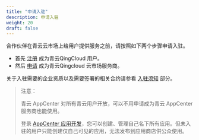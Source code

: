 ```yaml
---
title: "申请入驻"
description: 申请入驻
weight: 20
draft: false
---
```


合作伙伴在青云云市场上给用户提供服务之前，请按照如下两个步骤申请入驻。

- 首先 [注册](https://console.qingcloud.com/signup) 成为青云QingCloud 用户。
- 然后 [申请](https://appcenter.qingcloud.com/apply) 成为青云Qingcloud 云市场服务商。

关于入驻需要的企业资质以及需要签署的相关合约请参看 [入驻须知](/appcenter/market/intro/30_prerequisite) 部分。

> 注意：
>
> 青云 AppCenter 对所有青云用户开放，可以不用申请成为青云 AppCenter 服务商也能使用。
>
> 登录 [AppCenter 应用开发](https://appcenter.qingcloud.com/developer)，您可以创建、管理自己名下所有应用。但未入驻的用户只能创建仅自己可见的应用，无法发布到应用商店供公众使用。

